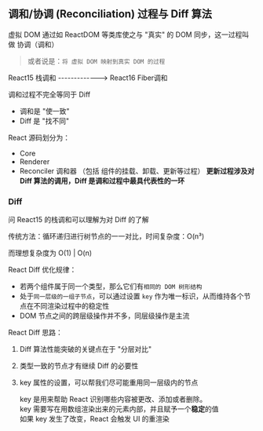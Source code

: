 ## 调和/协调 (Reconciliation) 过程与 Diff 算法

虚拟 DOM 通过如 ReactDOM 等类库使之与 "真实" 的 DOM 同步，这一过程叫做 协调（调和） 
> 或者说是：`将 虚拟 DOM 映射到真实 DOM 的过程`

React15 栈调和 -------------> React16 Fiber调和

调和过程不完全等同于 Diff
- 调和是 "使一致"
- Diff 是 "找不同"

React 源码划分为：
- Core
- Renderer
- Reconciler 调和器 （包括 组件的挂载、卸载、更新等过程）
**更新过程涉及对 Diff 算法的调用，Diff 是调和过程中最具代表性的一环**

### Diff
问 React15 的栈调和可以理解为对 Diff 的了解

传统方法：循环递归进行树节点的一一对比，时间复杂度：O(n³)

而理想复杂度为 O(1) | O(n)

React Diff 优化规律：
- 若两个组件属于同一个类型，那么它们有`相同的 DOM 树形结构`
- 处于`同一层级的一组子节点`，可以通过设置 `key` 作为唯一标识，从而维持各个节点在不同渲染过程中的稳定性
- DOM 节点之间的跨层级操作并不多，同层级操作是主流

React Diff 思路：
1. Diff 算法性能突破的关键点在于 "分层对比"
2. 类型一致的节点才有继续 Diff 的必要性
3. key 属性的设置，可以帮我们尽可能重用同一层级内的节点

    key 是用来帮助 React 识别哪些内容被更改、添加或者删除。   
    key 需要写在用数组渲染出来的元素内部，并且赋予一个**稳定**的值    
    如果 key 发生了改变，React 会触发 UI 的重渲染

